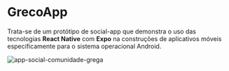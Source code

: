 # GrecoApp

Trata-se de um protótipo de social-app que demonstra o uso das tecnologias **React Native** com **Expo** na construções de aplicativos móveis especificamente para o sistema operacional Android.


![app-social-comunidade-grega](https://github.com/user-attachments/assets/93a70e08-3827-46dd-a8eb-971715a591f6)
